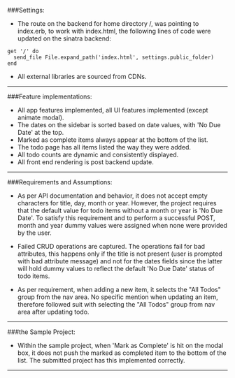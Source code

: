 ###Settings:
* The route on the backend for home directory /, was pointing to index.erb, to work with index.html, the following lines of code were updated on the sinatra backend:

```
get '/' do
  send_file File.expand_path('index.html', settings.public_folder)
end
```

* All external libraries are sourced from CDNs.

---

###Feature implementations:
* All app features implemented, all UI features implemented (except animate modal).
* The dates on the sidebar is sorted based on date values, with 'No Due Date' at the top.
* Marked as complete items always appear at the bottom of the list.
* The todo page has all items listed the way they were added.
* All todo counts are dynamic and consistently displayed.
* All front end rendering is post backend update.

---

###Requirements and Assumptions:
* As per API documentation and behavior, it does not accept empty characters for title, day, month or year. However, the project requires that the default value for todo items without a month or year is 'No Due Date'. To satisfy this requirement and to perform a successful POST, month and year dummy values were assigned when none were provided by the user.

* Failed CRUD operations are captured. The operations fail for bad attributes, this happens only if the title is not present (user is prompted with bad attribute message) and not for the dates fields since the latter will hold dummy values to reflect the default 'No Due Date' status of todo items.

* As per requirement, when adding a new item, it selects the "All Todos" group from the nav area. No specific mention when updating an item, therefore followed suit with selecting the "All Todos" group from nav area after updating todo.

---

###the Sample Project:
* Within the sample project, when 'Mark as Complete' is hit on the modal box, it does not
push the marked as completed item to the bottom of the list. The submitted project has this implemented correctly.

---
